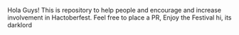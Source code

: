 Hola Guys!
This is repository to help people and encourage and increase involvement in Hactoberfest.
Feel free to place a PR, Enjoy the Festival
hi, its darklord
